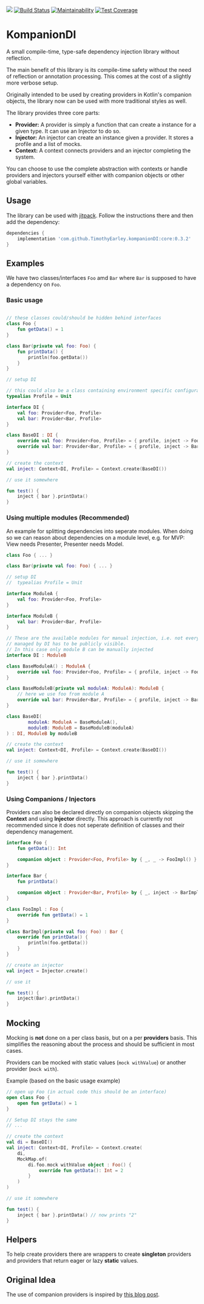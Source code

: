 [![](https://jitpack.io/v/TimothyEarley/kompanionDI.svg)](https://jitpack.io/#TimothyEarley/kompanionDI)
[![Build Status](https://travis-ci.com/TimothyEarley/kompanionDI.svg?branch=master)](https://travis-ci.com/TimothyEarley/kompanionDI)
[![Maintainability](https://api.codeclimate.com/v1/badges/33385e66fe6c56422f23/maintainability)](https://codeclimate.com/github/TimothyEarley/kompanionDI/maintainability)
[![Test Coverage](https://api.codeclimate.com/v1/badges/33385e66fe6c56422f23/test_coverage)](https://codeclimate.com/github/TimothyEarley/kompanionDI/test_coverage)

# KompanionDI

A small compile-time, type-safe dependency injection library without reflection.

The main benefit of this library is its compile-time safety without the need of reflection or annotation processing. This comes at the cost of a slightly more verbose setup.

Originally intended to be used by creating providers in Kotlin's companion objects, the library now can be used with more traditional styles as well.

The library provides three core parts:

- **Provider:** A provider is simply a function that can create a instance for a given type. It can use an Injector to do so.
- **Injector:** An injector can create an instance given a provider. It stores a profile and a list of mocks.
- **Context:** A context connects providers and an injector completing the system.

You can choose to use the complete abstraction with contexts or handle providers and injectors yourself either with companion objects or other global variables.

## Usage

The library can be used with [jitpack](https://jitpack.io). Follow the instructions there and then add the dependency:

```groovy
dependencies {
	implementation 'com.github.TimothyEarley.kompanionDI:core:0.3.2'
}
```

## Examples

We have two classes/interfaces `Foo` amd `Bar` where `Bar` is supposed to have a dependency on `Foo`.

### Basic usage
```kotlin

// these classes could/should be hidden behind interfaces
class Foo {
	fun getData() = 1
}

class Bar(private val foo: Foo) {
	fun printData() {
		println(foo.getData())
	}
}

// setup DI

// this could also be a class containing environment specific configuration
typealias Profile = Unit

interface DI {
	val foo: Provider<Foo, Profile>
	val bar: Provider<Bar, Profile>
}

class BaseDI : DI {
	override val foo: Provider<Foo, Profile> = { profile, inject -> Foo() }
	override val bar: Provider<Bar, Profile> = { profile, inject -> Bar(inject(foo)) }
}

// create the context
val inject: Context<DI, Profile> = Context.create(BaseDI())

// use it somewhere

fun test() {
	inject { bar }.printData()
}
```

### Using multiple modules (Recommended)

An example for splitting dependencies into seperate modules. When doing so we can reason about dependencies on a module level, e.g. for MVP: View needs Presenter, Presenter needs Model.

```kotlin
class Foo { ... }

class Bar(private val foo: Foo) { ... }

// setup DI
//	typealias Profile = Unit

interface ModuleA {
	val foo: Provider<Foo, Profile>
}

interface ModuleB {
	val bar: Provider<Bar, Profile>
}

// These are the available modules for manual injection, i.e. not everything
// managed by DI has to be publicly visible.
// In this case only module B can be manually injected
interface DI : ModuleB

class BaseModuleA() : ModuleA {
	override val foo: Provider<Foo, Profile> = { profile, inject -> Foo() }
}

class BaseModuleB(private val moduleA: ModuleA): ModuleB {
	// here we use foo from module A
	override val bar: Provider<Bar, Profile> = { profile, inject -> Bar(inject(moduleA.foo)) }
}

class BaseDI(
		moduleA: ModuleA = BaseModuleA(),
		moduleB: ModuleB = BaseModuleB(moduleA)
) : DI, ModuleB by moduleB

// create the context
val inject: Context<DI, Profile> = Context.create(BaseDI())

// use it somewhere

fun test() {
	inject { bar }.printData()
}
```

### Using Companions / Injectors

Providers can also be declared directly on companion objects skipping the **Context** and using **Injector** directly. This approach is currently not recommended since it does not seperate definition of classes and their dependency management.

```kotlin
interface Foo {
	fun getData(): Int

	companion object : Provider<Foo, Profile> by { _, _ -> FooImpl() }
}

interface Bar {
	fun printData()

	companion object : Provider<Bar, Profile> by { _, inject -> BarImpl(inject(Foo)) }
}

class FooImpl : Foo {
	override fun getData() = 1
}

class BarImpl(private val foo: Foo) : Bar {
	override fun printData() {
		println(foo.getData())
	}
}

// create an injector
val inject = Injector.create()

// use it

fun test() {
	inject(Bar).printData()
}
```

## Mocking
Mocking is **not** done on a per class basis, but on a per **providers** basis. This simplifies the reasoning about the process and should be sufficient in most cases.

Providers can be mocked with static values (`mock withValue`) or another provider (`mock with`).

Example (based on the basic usage example)

```kotlin
// open up Foo (in actual code this should be an interface)
open class Foo {
	open fun getData() = 1
}

// Setup DI stays the same
// ...

// create the context
val di = BaseDI()
val inject: Context<DI, Profile> = Context.create(
    di,
    MockMap.of(
        di.foo.mock withValue object : Foo() {
            override fun getData(): Int = 2
		}
	)
)

// use it somewhere

fun test() {
	inject { bar }.printData() // now prints "2"
}

```

## Helpers
To help create providers there are wrappers to create **singleton** providers and providers that return eager or lazy **static** values.

## Original Idea

The use of companion providers is inspired by [this blog post](https://blog.kotlin-academy.com/effective-java-in-kotlin-item-1-consider-static-factory-methods-instead-of-constructors-8d0d7b5814b2).
